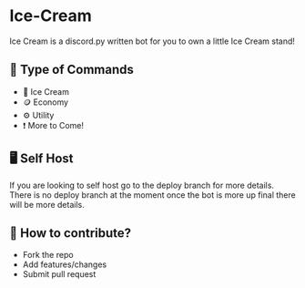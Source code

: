 # Ice-Cream

Ice Cream is a discord.py written bot for you to own a little Ice Cream stand!


## 📁 Type of Commands
 * 🍨 Ice Cream
 * 🪙 Economy
 * ⚙️ Utility
 * ❗ More to Come!

## 🖥️ Self Host

If you are looking to self host go to the deploy branch for more details. There is no deploy branch at the moment once the bot is more up final there will be more details. 

## 👤 How to contribute?
 * Fork the repo
 * Add features/changes
 * Submit pull request